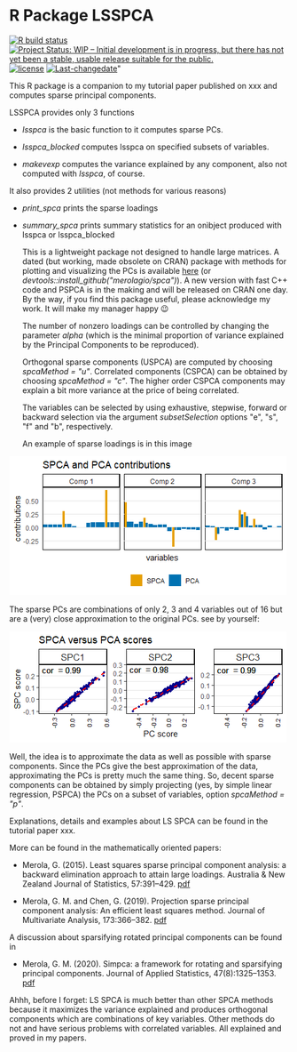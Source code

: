 <!--
--- 
title: "R Package LSSPCA" 
---
author: "Giovanni Merola" 
output: html 
-->
# R Package LSSPCA
<!-- badges: start -->
[![R build status](https://github.com/merolagio/LSSPCA//workflows/R-CMD-check/badge.svg)](https://github.com/merolagio/LSSPCA//actions)
[![Project Status: WIP – Initial development is in progress, but there has not yet been a stable, usable release suitable for the public.](https://www.repostatus.org/badges/latest/wip.svg)](https://www.repostatus.org/#wip)
 [![license](https://img.shields.io/github/license/mashape/apistatus.svg)](https://choosealicense.com/licenses/mit/)
 [![Last-changedate](https://img.shields.io/badge/last%20change-2021--03--22-yellowgreen.svg)](/commits/main)"
<!-- badges: end -->

  This R package is a companion to my tutorial paper published on xxx and computes sparse principal components. 
  
  LSSPCA provides only 3 functions 
  
-  *lsspca* is the basic function to it computes sparse PCs. 

-  *lsspca_blocked* computes lsspca on specified subsets of variables.

-  *makevexp* computes the variance explained by any component, also not computed with *lsspca*, of course.

It also provides 2 utilities (not methods for various reasons)

- *print_spca* prints the sparse loadings

- *summary_spca* prints summary statistics for an onìbject produced with lsspca or lsspca_blocked

  This is a lightweight package not designed to handle large matrices. A dated (but working, made obsolete on CRAN)  package with methods for plotting and visualizing the PCs is available [here](https://github.com/merolagio/spca) (or *devtools::install_github("merolagio/spca")*). A new version with fast C++ code and PSPCA is in the making and will be released on CRAN one day. By the way, if you find this package useful, please acknowledge my work. It will make my manager happy :wink:

  The number of nonzero loadings can be controlled by changing the parameter *alpha* (which is the minimal proportion of variance explained by the Principal Components to be reproduced).
  
  Orthogonal sparse components (USPCA) are computed by choosing *spcaMethod = "u"*. Correlated components (CSPCA) can be obtained by choosing *spcaMethod = "c"*. The higher order CSPCA components may explain a bit more variance at the price of being correlated. 
  
  The variables can be selected by using exhaustive, stepwise, forward or backward selection via the argument *subsetSelection* options "e", "s", "f" and "b", respectively.
  
  An example of sparse loadings is in this image
  
![](man/figures/readme_fig1.png)

  The sparse PCs are combinations of only 2, 3 and 4 variables out of 16 but are a (very) close approximation to the original PCs. see by yourself:

![](man/figures/readme_fig2.png)

  Well, the idea is to approximate the data as well as possible with sparse components. Since the PCs give the best approximation of the data, approximating the PCs is pretty much the same thing. So, decent sparse components can be obtained by simply projecting (yes, by simple linear regression, PSPCA) the PCs on a subset of variables, option *spcaMethod = "p"*.
  
  Explanations, details and examples about LS SPCA can be found in the tutorial paper xxx.  
  
  More can be found in the mathematically oriented papers:

-  Merola, G. (2015). Least squares sparse principal component analysis: a backward elimination approach to attain large loadings. Australia & New Zealand Journal of Statistics, 57:391–429. [pdf](https://arxiv.org/abs/1406.1381)

-  Merola, G. M. and Chen, G. (2019). Projection sparse principal component analysis: An efficient least squares method. Journal of Multivariate Analysis, 173:366–382. [pdf](https://arxiv.org/abs/1612.00939)

  A discussion about sparsifying rotated principal components can be found in

-  Merola, G. M. (2020). Simpca: a framework for rotating and sparsifying principal components. Journal of Applied Statistics, 47(8):1325–1353. [pdf](https://arxiv.org/abs/1910.03266)


  Ahhh, before I forget: LS SPCA is much better than other SPCA methods because it maximizes the variance explained and produces orthogonal components which are combinations of key variables. Other methods do not and have serious problems with correlated variables. All explained and proved in my papers.

